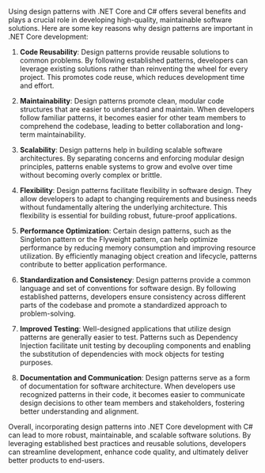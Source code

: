 
 Using design patterns with .NET Core and C# offers several benefits and plays a crucial role in developing high-quality, maintainable software solutions. Here are some key reasons why design patterns are important in .NET Core development:

1. **Code Reusability**: Design patterns provide reusable solutions to common problems. By following established patterns, developers can leverage existing solutions rather than reinventing the wheel for every project. This promotes code reuse, which reduces development time and effort.

2. **Maintainability**: Design patterns promote clean, modular code structures that are easier to understand and maintain. When developers follow familiar patterns, it becomes easier for other team members to comprehend the codebase, leading to better collaboration and long-term maintainability.

3. **Scalability**: Design patterns help in building scalable software architectures. By separating concerns and enforcing modular design principles, patterns enable systems to grow and evolve over time without becoming overly complex or brittle.

4. **Flexibility**: Design patterns facilitate flexibility in software design. They allow developers to adapt to changing requirements and business needs without fundamentally altering the underlying architecture. This flexibility is essential for building robust, future-proof applications.

5. **Performance Optimization**: Certain design patterns, such as the Singleton pattern or the Flyweight pattern, can help optimize performance by reducing memory consumption and improving resource utilization. By efficiently managing object creation and lifecycle, patterns contribute to better application performance.

6. **Standardization and Consistency**: Design patterns provide a common language and set of conventions for software design. By following established patterns, developers ensure consistency across different parts of the codebase and promote a standardized approach to problem-solving.

7. **Improved Testing**: Well-designed applications that utilize design patterns are generally easier to test. Patterns such as Dependency Injection facilitate unit testing by decoupling components and enabling the substitution of dependencies with mock objects for testing purposes.

8. **Documentation and Communication**: Design patterns serve as a form of documentation for software architecture. When developers use recognized patterns in their code, it becomes easier to communicate design decisions to other team members and stakeholders, fostering better understanding and alignment.

Overall, incorporating design patterns into .NET Core development with C# can lead to more robust, maintainable, and scalable software solutions. By leveraging established best practices and reusable solutions, developers can streamline development, enhance code quality, and ultimately deliver better products to end-users.